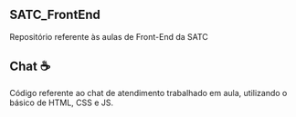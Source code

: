 ## SATC_FrontEnd
Repositório referente às aulas de Front-End da SATC

## Chat ☕️
Código referente ao chat de atendimento trabalhado em aula, utilizando o básico de HTML, CSS e JS.


